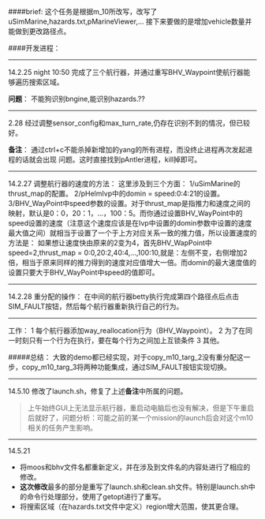 ####brief:
这个任务是根据m_10所改写，改写了uSimMarine,hazards.txt,pMarineViewer,...
接下来要做的是增加vehicle数量并能做到更改路径点。

####开发进程：
***
14.2.25 night 10:50
完成了三个航行器，并通过重写BHV_Waypoint使航行器能够遍历搜索区域。

**问题**：
不能狗识别bngine,能识别hazards.??
***
2.28
经过调整sensor_config和max_turn_rate,仍存在识别不到的情况，但已较好。

**备注**：
通过ctrl+c不能杀掉新增加的yang的所有进程，而没终止进程再次发起进程的话就会出现
问题。这时直接找到pAntler进程，kill掉即可。

***
14.2.27
调整航行器的速度的方法：
这里涉及到三个方面：
1/uSimMarine的thrust_map的配置。
2/pHelmIvp中的domin = speed:0:4:21的设置。
3/BHV_WayPoint中speed参数的设置。对于thrust_map是指推力和速度之间的映射，默认是0：0，20：1，...，100：5。而你通过设置BHV_WayPoint中的speed设置的速度（注意这个速度应该是在Ivp中设置的domin参数中设置的速度最大值之间）就相当于设置了一个于上方对应关系一致的推力值，所以设置速度的方法是：
如果想让速度快由原来的2变为4，首先BHV_WapPoint中speed=2,thrust_map = 0:0,20:2,40:4,...,100:10,就是：左侧不变，右侧增加2倍，相当于原来同样的推力得到的速度对应值增大一倍。而domin的最大速度值的设置只要大于BHV_WayPoint中speed的值即可。

***
14.2.28
重分配的操作：
在中间的航行器betty执行完成第四个路径点后点击SIM_FAULT按钮，然后每个航行器重新执行自己的行为。

***
工作：
1 每个航行器添加way_reallocation行为（BHV_Waypoint）。
2 为了在同一时刻只有一个行为在执行，要在每个行为之间加上互锁条件
3 其他。

#####总结：
大致的demo都已经实现，对于copy_m10_targ_2没有重分配这一步，copy_m10_targ_3将两种功能集成，通过SIM_FAULT按钮实现切换。

***
14.5.10
修改了launch.sh，修复了上述**备注**中所属的问题。
>上午始终GUI上无法显示航行器，重启动电脑后也没有解决，但是下午重启后就好了，问题分析：可能之前的某一个mission的launch后会对这个m10相关的任务产生影响。   

***
14.5.21
+ 将moos和bhv文件名都重新定义，并在涉及到文件名的内容处进行了相应的修改。   
+ **这次修改**最多的部分是重写了launch.sh和clean.sh文件。特别是launch.sh中的命令行处理部分，使用了getopt进行了重写。
+ 将搜索区域（在hazards.txt文件中定义）region增大范围，使其更合理。
